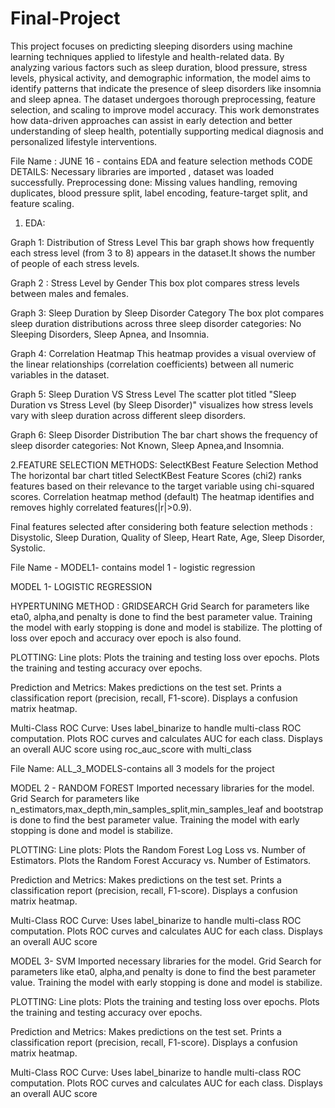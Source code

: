 # Final-Project
This project focuses on predicting sleeping disorders using machine learning techniques applied to lifestyle and health-related data. By analyzing various factors such as sleep duration, blood pressure, stress levels, physical activity, and demographic information, the model aims to identify patterns that indicate the presence of sleep disorders like insomnia and sleep apnea. The dataset undergoes thorough preprocessing, feature selection, and scaling to improve model accuracy. This work demonstrates how data-driven approaches can assist in early detection and better understanding of sleep health, potentially supporting medical diagnosis and personalized lifestyle interventions.

File Name : JUNE 16 - contains EDA and feature selection methods
CODE DETAILS:
Necessary libraries are imported , dataset was loaded successfully. 
Preprocessing done: Missing values handling, removing duplicates, blood pressure split, label encoding, feature-target split, and feature scaling. 
1. EDA:

Graph 1: Distribution of Stress Level
This bar graph shows how frequently each stress level (from 3 to 8) appears in the dataset.It shows the number of people of each stress levels. 

Graph 2 : Stress Level by Gender
This box plot compares stress levels between males and females. 

Graph 3: Sleep Duration by Sleep Disorder Category
The box plot compares sleep duration distributions across three sleep disorder categories: No Sleeping Disorders, Sleep Apnea, and Insomnia.

Graph 4: Correlation Heatmap
This heatmap provides a visual overview of the linear relationships (correlation 
coefficients) between all numeric variables in the dataset. 

Graph 5: Sleep Duration VS Stress Level
The scatter plot titled "Sleep Duration vs Stress Level (by Sleep Disorder)" visualizes how stress levels vary with sleep duration across different sleep disorders.

Graph 6: Sleep Disorder Distribution
The bar chart shows the frequency of sleep disorder categories: Not Known, Sleep Apnea,and Insomnia.

2.FEATURE SELECTION METHODS:
SelectKBest Feature Selection Method
The horizontal bar chart titled SelectKBest Feature Scores (chi2) ranks features based on their relevance to the target variable using chi-squared scores.
Correlation heatmap method (default)
The heatmap identifies and removes highly correlated features(|r|>0.9).

Final features selected after considering both feature selection methods : Disystolic, Sleep Duration, Quality of Sleep, Heart Rate, Age, Sleep Disorder, Systolic. 

File Name - MODEL1- contains model 1 - logistic regression
 
MODEL 1- LOGISTIC REGRESSION

HYPERTUNING METHOD : GRIDSEARCH 
Grid Search for parameters like eta0, alpha,and penalty is done to find the best parameter value. 
Training the model with early stopping is done and model is stabilize. The plotting of loss over epoch and accuracy over epoch is also found. 

PLOTTING:
Line plots:
Plots the training and testing loss over epochs.
Plots the training and testing accuracy over epochs.

Prediction and Metrics:
Makes predictions on the test set.
Prints a classification report (precision, recall, F1-score).
Displays a confusion matrix heatmap.

Multi-Class ROC Curve:
Uses label_binarize to handle multi-class ROC computation.
Plots ROC curves and calculates AUC for each class.
Displays an overall AUC score using roc_auc_score with multi_class

File Name: ALL_3_MODELS-contains all 3 models for the project


MODEL 2 - RANDOM FOREST
Imported necessary libraries for the model.
Grid Search for parameters like n_estimators,max_depth,min_samples_split,min_samples_leaf and bootstrap is done to find the best parameter value. 
Training the model with early stopping is done and model is stabilize.

PLOTTING:
Line plots:
Plots the Random Forest Log Loss vs. Number of Estimators.
Plots the Random Forest Accuracy vs. Number of Estimators.

Prediction and Metrics:
Makes predictions on the test set.
Prints a classification report (precision, recall, F1-score).
Displays a confusion matrix heatmap.


Multi-Class ROC Curve:
Uses label_binarize to handle multi-class ROC computation.
Plots ROC curves and calculates AUC for each class.
Displays an overall AUC score

MODEL 3- SVM
Imported necessary libraries for the model.
Grid Search for parameters like eta0, alpha,and penalty is done to find the best parameter value.
Training the model with early stopping is done and model is stabilize.

PLOTTING:
Line plots:
Plots the training and testing loss over epochs.
Plots the training and testing accuracy over epochs.

Prediction and Metrics:
Makes predictions on the test set.
Prints a classification report (precision, recall, F1-score).
Displays a confusion matrix heatmap.


Multi-Class ROC Curve:
Uses label_binarize to handle multi-class ROC computation.
Plots ROC curves and calculates AUC for each class.
Displays an overall AUC score

